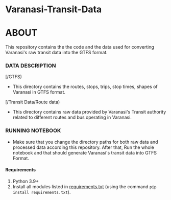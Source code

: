 # Varanasi-Transit-Data
# ABOUT

This repository contains the the code and the data used for converting Varanasi's raw transit data into the GTFS format.



### DATA DESCRIPTION

[/GTFS)
- This directory contains the routes, stops, trips,  stop times, shapes of Varanasi in GTFS format.
   


[/Transit Data/Route data)

- This directory contains raw data provided by Varanasi's Transit authority related to different routes and bus operating in Varanasi.


### RUNNING NOTEBOOK
- Make sure that you change the directory paths for both raw data and processed data according this repository. After that, Run the whole notebook and that should generate Varanasi's transit data into GTFS Format.
#### Requirements
1. Python 3.9+
2. Install all modules listed in [requirements.txt](requirements.txt) (using the command ```pip install requirements.txt```).

